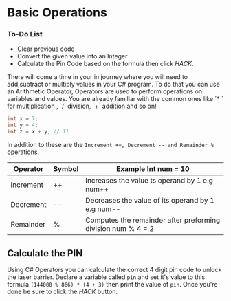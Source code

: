 # Basic Operations

<div class="aside">
<h3>To-Do List</h3>
<ul>
  <li> Clear previous code </li> 
  <li> Convert the given value into an Integer </li>
  <li> Calculate the Pin Code based on the formula then click <em>HACK</em>.</li>
</ul>
</div>
 There will come a time in your in journey where you will need to add,subtract or multiply values in your C# program.
 To do that you can use an Arithmetic Operator, Operators are used to perform operations on variables and values.
 You are already familiar with the common ones like  `* ` for multiplication , `/` division, `+` addition and so on!

```cs
int x = 7;
int y = 4;
int z = x + y; // 11
```
In addition to these are the `Increment ++, Decrement -- and Remainder %` operations.

|    Operator |    Symbol     |                       Example       Int num = 10                   |
| ----------- | -----------   | ------------------------------------------------------------------ |
| Increment   |    ++         |  Increases the value ts operand by 1    e.g num++                  |
| Decrement   |    --         |  Decreases the value of its operand by 1   e.g num--               |
| Remainder   |    %          | Computes the remainder after preforming division   num  %   4  = 2 |
## Calculate the PIN

Using C# Operators you can calculate the correct 4 digit pin code to unlock the laser barrier.
Declare a variable called `pin` and set it's value to this formula `(144000 % 866) * (4 + 3)`
then print the value of `pin`. Once you're done be sure to click the _HACK_ button.
